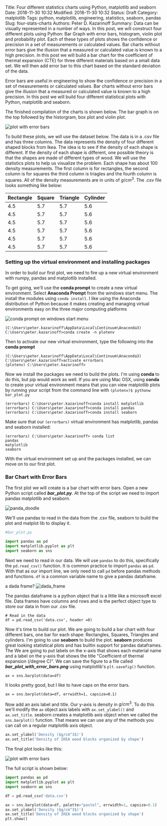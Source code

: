 Title: Four different statistics charts using Python, matplotlib and seaborn
Date: 2018-11-30 10:32
Modified: 2018-11-30 10:32
Status: Draft
Category: matplotlib
Tags: python, matplotlib, engineering, statistics, seaborn, pandas
Slug: four-stats-charts
Authors: Peter D. Kazarinoff
Summary: Data can be visually represented in a number of ways. In this post, we will construct four different plots using Python: Bar Graph with error bars, histogram, violin plot and probability plot. Each of these types of plots shows the confidence or precision in a set of measurements or calculated values. Bar charts without error bars give the illusion that a measured or calculated value is known to a high precision. In this post we will build a bar chart for the coefficient of thermal expansion (CTE) for three different materials based on a small data set. We will then add error bar to this chart based on the standard deviation of the data.

Error bars are useful in engineering to show the confidence or precision in a set of measurements or calculated values. Bar charts without error bars give the illusion that a measured or calculated value is known to a high precision. In this post we will build four different statistical plots with Python, matplotlib and seaborn. 

The finished compilation of the charts is shown below. The bar graph is on the top followed by the historgram, box plot and violin plot.

![plot with error bars]({static}/images/bar_plot_with_error_bars.png)

To build these plots, we will use the dataset below. The data is in a .csv file and has three columns. The data represents the density of four different shaped blocks from Ikea. The idea is to see if the density of each shape is different. If the density of each shape is different, one possible theory is that the shapes are made of different types of wood. We will use the statistics plots to help us visualize the problem. Each shape has about 100 density measurements. The first column is for rectangles, the second column is for squares the third column is triagles and the fourth column is squares. All of the density measurements are in units of $g/cm^3$.  The .csv file looks something like below:
 
| Rectangle | Square | Triangle | Cylinder |
| --- | --- | --- | --- |
| 4.5 | 5.7 | 5.7 | 5.6 |
| 4.5 | 5.7 | 5.7 | 5.6 |
| 4.5 | 5.7 | 5.7 | 5.6 |
| 4.5 | 5.7 | 5.7 | 5.6 |
| 4.5 | 5.7 | 5.7 | 5.6 |
| 4.5 | 5.7 | 5.7 | 5.6 |

### Setting up the virtual environment and installing packages

In order to build our first plot, we need to fire up a new virtual environment with numpy, pandas and matplotlib installed. 

To get going, we'll use the **conda prompt** to create a new virtual environment. Select **Anaconda Prompt** from the windows start menu.
The install the modules using ```conda install```. I like using the Anaconda distribution of Python because it makes creating and managing virtual environments easy on the three major computing platforms

![conda prompt on windows start menu]({static}/images/conda_in_windows_start_menu.png)

```
(C:\Users\peter.kazarinoff\AppData\Local\Continuum\Anaconda3) C:\Users\peter.kazarinoff>conda create -n plotenv
```

Then to activate our new virtual environment, type the following into the **conda prompt**

```
(C:\Users\peter.kazarinoff\AppData\Local\Continuum\Anaconda3) C:\Users\peter.kazarinoff>activate errorbars
(plotenv) C:\Users\peter.kazarinoff>

```

Now we install the packages we need to build the plots. I'm using **conda** to do this, but pip would work as well. If you are using Mac OSX, using **conda** to create your virtual environment means that you can view matplotlib plots by running your script from the command line with ```(plotenv)$ pythonw bar_plot.py```

```
(errorbars) C:\Users\peter.kazarinoff>conda install matplotlib
(errorbars) C:\Users\peter.kazarinoff>conda install pandas
(errorbars) C:\Users\peter.kazarinoff>conda install seaborn
```

Make sure that our ```(errorbars)``` virtual environment has matplotlib, pandas and seaborn installed:

```
(errorbars) C:\Users\peter.kazarinoff> conda list
pandas
matplotlib
seaborn
```

With the virtual environment set up and the packages installed, we can move on to our first plot.

### Bar Chart with Error Bars

The first plot we will create is a bar chart with error bars. 
Open a new Python script called ***bar_plot.py***. At the top of the script we need to import pandas matplotlib and seaborn. 

![panda_doodle]({static}/images/panda_doodle.png)

We'll use pandas to read in the data from the .csv file, seaborn to build the plot and matplot lib to display it. 


```python
#bar_plot.py

import pandas as pd
import matplotlib.pyplot as plt
import seaborn as sns

```

Next we need to read in our data. We will use ```pandas``` to do this, specifically the ```pd.read_csv()``` function. It is common practice to import ```pandas``` as ```pd```. With that as our import line, we only need to call ```pd``` before pandas methods and functions.  ```df``` is a common variable name to give a pandas dataframe. 

a dada frame?
![dada_frame]({static}/images/dada_frame.png)

The pandas dataframe is a python object that is a little like a microsoft excel file. Data frames have columns and rows and is the perfect object type to store our data in from our .csv file.

```
# Read in the data
df = pd.read_csv('data.csv', header =0)
```

Now it's time to build our plot. We are going to build a bar chart with four different bars, one bar for each shape: Rectangles, Squares, Triangles and cylinders. I'm going to use **seaborn** to build the plot. **seaborn** produces great looking statistical plots and has builtin support for pandas dataframes. The We are going to put labels on the x-axis that shows each material name and a label on the y-axis that shows the title "Coefficient of thermal expansion (/degree C)". We can save the figure to a file called ***bar_plot_with_error_bars.png*** using matplotlib's ```plt.savefig()``` function.

```
ax = sns.barplot(data=df)
```

It looks pretty good, but I like to have caps on the error bars.

```
ax = sns.barplot(data=df, errwidth=1, capsize=0.1)
```

Now add an axis label and title. Our y-axis is density in $g/cm^3$. To do this we'll modify the ```ax``` object axis labels with ```ax.set_ylabel()``` and ```ax.set_title```. seaborn creates a matplotlib axis object when we called the ```sns.barplot()``` function. That means we can use any of the methods you can call on a regular matplotlib axis object. 

```python
ax.set_ylabel('Density ($g/cm^3$)')
ax.set_title('Density of IKEA wood blocks organized by shape')
```



The final plot looks like this:

![plot with error bars]({static}/images/seaborn_error_bar_plot.png)

The full script is shown below:

```python
import pandas as pd
import matplotlib.pyplot as plt
import seaborn as sns

df = pd.read_csv('data.csv')

ax = sns.barplot(data=df, palette="pastel", errwidth=1, capsize=0.1)
ax.set_ylabel('Density ($g/cm^3$)')
ax.set_title('Density of IKEA wood blocks organized by shape')
plt.show()
```
